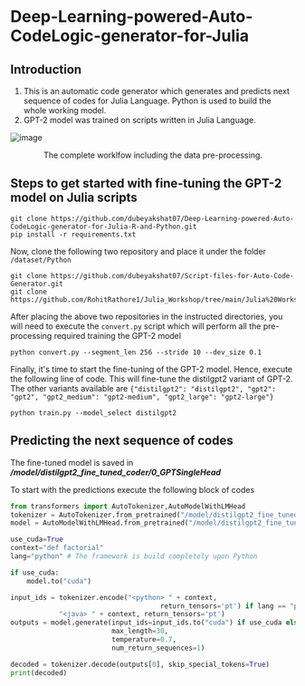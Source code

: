 # Deep-Learning-powered-Auto-CodeLogic-generator-for-Julia
<h2>Introduction</h2>
<ol>
<li>This is an automatic code generator which generates and predicts next sequence of codes for Julia Language. Python is used to build the whole working model.</li>
<li>GPT-2 model was trained on scripts written in Julia Language.</li>
</ol>

![image](https://user-images.githubusercontent.com/47806749/144979670-8ff35ecd-7a9f-4a46-829f-54151959751b.png)
<p align="center">The complete worklfow including the data pre-processing.</p >

<h2>Steps to get started with fine-tuning the GPT-2 model on Julia scripts</h2>

``` 
git clone https://github.com/dubeyakshat07/Deep-Learning-powered-Auto-CodeLogic-generator-for-Julia-R-and-Python.git
pip install -r requirements.txt
```
Now, clone the following two repository and place it under the folder ```/dataset/Python```
```
git clone https://github.com/dubeyakshat07/Script-files-for-Auto-Code-Generator.git
git clone https://github.com/RohitRathore1/Julia_Workshop/tree/main/Julia%20Workshop
```
After placing the above two repositories in the instructed directories, you will need to execute the ```convert.py``` script which will perform all the pre-processing
required training the GPT-2 model
```
python convert.py --segment_len 256 --stride 10 --dev_size 0.1
```

Finally, it's time to start the fine-tuning of the GPT-2 model. Hence, execute the following line of code. This will fine-tune the distilgpt2 variant of GPT-2. The other
variants available are ```{"distilgpt2": "distilgpt2", "gpt2": "gpt2", "gpt2_medium": "gpt2-medium",
             "gpt2_large": "gpt2-large"} ```
```
python train.py --model_select distilgpt2
```
<h2>Predicting the next sequence of codes</h2>
The fine-tuned model is saved in <i><b>/model/distilgpt2_fine_tuned_coder/0_GPTSingleHead</b></i>

To start with the predictions execute the following block of codes
```python
from transformers import AutoTokenizer,AutoModelWithLMHead
tokenizer = AutoTokenizer.from_pretrained("/model/distilgpt2_fine_tuned_coder/0_GPTSingleHead")
model = AutoModelWithLMHead.from_pretrained("/model/distilgpt2_fine_tuned_coder/0_GPTSingleHead")

use_cuda=True
context="def factorial"
lang="python" # The framework is build completely upon Python

if use_cuda:
    model.to("cuda")

input_ids = tokenizer.encode("<python> " + context,
                                     return_tensors='pt') if lang == "python" else tokenizer.encode(
            "<java> " + context, return_tensors='pt')
outputs = model.generate(input_ids=input_ids.to("cuda") if use_cuda else input_ids,
                         max_length=30,
                         temperature=0.7,
                         num_return_sequences=1)

decoded = tokenizer.decode(outputs[0], skip_special_tokens=True)
print(decoded)

```
 
